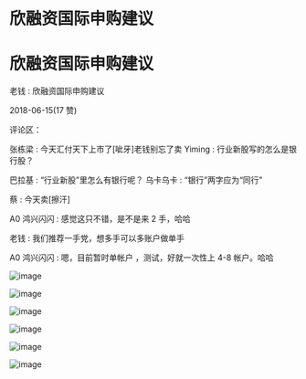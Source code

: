 # 欣融资国际申购建议

# 欣融资国际申购建议

老钱 : 欣融资国际申购建议

2018-06-15(17 赞)

评论区：

张栋梁 : 今天汇付天下上市了[呲牙]老钱别忘了卖 Yiming : 行业新股写的怎么是银行股？

巴拉基 : “行业新股”里怎么有银行呢？ 乌卡乌卡 : “银行”两字应为“同行”

蔡 : 今天卖[擦汗]

A0 鸿兴闪闪 : 感觉这只不错，是不是来 2 手，哈哈

老钱 : 我们推荐一手党，想多手可以多账户做单手

A0 鸿兴闪闪 : 嗯，目前暂时单帐户 ，测试，好就一次性上 4-8 帐户。哈哈

![image](img/Image_658.png)

![image](img/Image_659.png)

![image](img/Image_660.png)

![image](img/Image_661.png)

![image](img/Image_662.png)

![image](img/Image_663.png)
